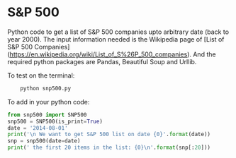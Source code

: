 S&P 500 
=======
Python code to get a list of S&P 500 companies upto arbitrary date (back to year 2000).
The input information needed is the Wikipedia page of [List of S&P 500 Companies] 
(https://en.wikipedia.org/wiki/List_of_S%26P_500_companies).
And the required python packages are Pandas, Beautiful Soup and Urllib.

To test on the terminal:
```bash
    python snp500.py
```

To add in your python code:

```python
from snp500 import SNP500
snp500 = SNP500(is_print=True)
date = '2014-08-01'
print('\n We want to get S&P 500 list on date {0}'.format(date))
snp = snp500(date=date)
print(' the first 20 items in the list: {0}\n'.format(snp[:20]))
```
